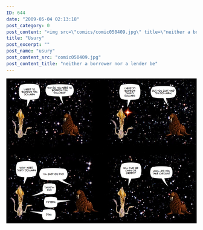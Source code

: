 ```yaml
---
ID: 644
date: "2009-05-04 02:13:18"
post_category: 0
post_content: "<img src=\"comics/comic050409.jpg\" title=\"neither a borrower nor a lender be\" />"
title: "Usury"
post_excerpt: ""
post_name: "usury"
post_content_src: "comic050409.jpg"
post_content_title: "neither a borrower nor a lender be"
---
```



[![neither a borrower nor a lender be](/comics-hi-res/comic050409.jpg)](/comics-hi-res/comic050409.jpg)
